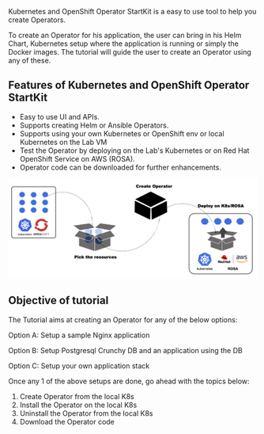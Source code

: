 Kubernetes and OpenShift Operator StartKit is a easy to use tool to help you create Operators.

To create an Operator for his application, the user can bring in his Helm Chart, Kubernetes setup where the application is running or simply the Docker images. The tutorial will guide the user to create an Operator using any of these.

## Features of Kubernetes and OpenShift Operator StartKit

- Easy to use UI and APIs.
- Supports creating Helm or Ansible Operators.
- Supports using your own Kubernetes or OpenShift env or local Kubernetes on the Lab VM
- Test the Operator by deploying on the Lab's Kubernetes or on Red Hat OpenShift Service on AWS (ROSA).
- Operator code can be downloaded for further enhancements.

![ROSA](_images/ROSA.png)

## Objective of tutorial

The Tutorial aims at creating an Operator for any of the below options:

Option A: Setup a sample Nginx application

Option B: Setup Postgresql Crunchy DB and an application using the DB

Option C: Setup your own application stack

Once any 1 of the above setups are done, go ahead with the topics below: 

1. Create Operator from the local K8s
2. Install the Operator on the local K8s
3. Uninstall the Operator from the local K8s
4. Download the Operator code